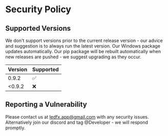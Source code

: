 # Security Policy

## Supported Versions

We don't support versions prior to the current release version - our advice and suggestion is to always run the latest version.
Our Windows package updates automatically.
Our pip package will be rebuilt automatically when new releases are pushed - we suggest upgrading as they occur.

| Version | Supported          |
| ------- | ------------------ |
| 0.9.2   | :white_check_mark: |
| <0.9.2  | :x:                |

## Reporting a Vulnerability

Please contact us at ledfx.app@gmail.com with any security issues.
Alternatively join our discord and tag @Developer - we will respond promptly.
